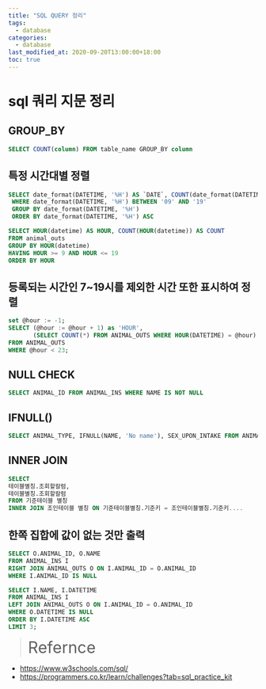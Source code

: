 ```yaml
---
title: "SQL QUERY 정리"
tags:
  - database
categories:
  - database
last_modified_at: 2020-09-20T13:00:00+18:00
toc: true
---
```

<script type="text/javascript"
src="https://cdn.mathjax.org/mathjax/latest/MathJax.js?config=TeX-AMS_HTML">
</script>

# sql 쿼리 지문 정리

## GROUP_BY

```SQL
SELECT COUNT(column) FROM table_name GROUP_BY column
```

## 특정 시간대별 정렬

```SQL
SELECT date_format(DATETIME, '%H') AS `DATE`, COUNT(date_format(DATETIME, '%H')) FROM ANIMAL_OUTS
 WHERE date_format(DATETIME, '%H') BETWEEN '09' AND '19'
 GROUP BY date_format(DATETIME, '%H')
 ORDER BY date_format(DATETIME, '%H') ASC
 ```

 ```SQL
 SELECT HOUR(datetime) AS HOUR, COUNT(HOUR(datetime)) AS COUNT
 FROM animal_outs
 GROUP BY HOUR(datetime)
 HAVING HOUR >= 9 AND HOUR <= 19
 ORDER BY HOUR
 ```

## 등록되는 시간인 7~19시를 제외한 시간 또한 표시하여 정렬

```SQL
set @hour := -1;
SELECT (@hour := @hour + 1) as 'HOUR',
       (SELECT COUNT(*) FROM ANIMAL_OUTS WHERE HOUR(DATETIME) = @hour) AS 'COUNT'
FROM ANIMAL_OUTS
WHERE @hour < 23;
```

## NULL CHECK

```SQL
SELECT ANIMAL_ID FROM ANIMAL_INS WHERE NAME IS NOT NULL
```

## IFNULL()

```SQL
SELECT ANIMAL_TYPE, IFNULL(NAME, 'No name'), SEX_UPON_INTAKE FROM ANIMAL_INS
```

## INNER JOIN

```SQL
SELECT
테이블별칭.조회할칼럼,
테이블별칭.조회할칼럼
FROM 기준테이블 별칭
INNER JOIN 조인테이블 별칭 ON 기준테이블별칭.기준키 = 조인테이블별칭.기준키....
```


## 한쪽 집합에 값이 없는 것만 출력
```SQL
SELECT O.ANIMAL_ID, O.NAME
FROM ANIMAL_INS I
RIGHT JOIN ANIMAL_OUTS O ON I.ANIMAL_ID = O.ANIMAL_ID
WHERE I.ANIMAL_ID IS NULL
```

```SQL
SELECT I.NAME, I.DATETIME
FROM ANIMAL_INS I
LEFT JOIN ANIMAL_OUTS O ON I.ANIMAL_ID = O.ANIMAL_ID
WHERE O.DATETIME IS NULL
ORDER BY I.DATETIME ASC
LIMIT 3;
```

><font size="6">Refernce</font>
- https://www.w3schools.com/sql/
- https://programmers.co.kr/learn/challenges?tab=sql_practice_kit
